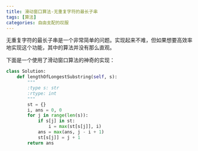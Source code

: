 ```yaml
---
title: 滑动窗口算法-无重复字符的最长子串
tags: [算法]
categories: 自由支配的叹服
---
```


无重复字符的最长子串是一个非常简单的问题。实现起来不难，但如果想要高效率地实现这个功能，其中的算法并没有那么直观。

下面是一个使用了滑动窗口算法的神奇的实现：

```python
class Solution:
    def lengthOfLongestSubstring(self, s):
        """
        :type s: str
        :rtype: int
        """
        st = {}
        i, ans = 0, 0
        for j in range(len(s)):
            if s[j] in st:
                i = max(st[s[j]], i)
            ans = max(ans, j - i + 1)
            st[s[j]] = j + 1
        return ans
```
